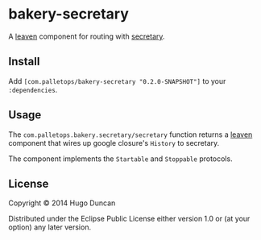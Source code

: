 # bakery-secretary

A [leaven][leaven] component for routing with [secretary][secretary].

## Install

Add `[com.palletops/bakery-secretary "0.2.0-SNAPSHOT"]` to your
`:dependencies`.

## Usage

The `com.palletops.bakery.secretary/secretary`
function returns a [leaven][leaven] component that wires up google closure's `History` to secretary.

The component implements the `Startable` and `Stoppable` protocols.

## License

Copyright © 2014 Hugo Duncan

Distributed under the Eclipse Public License either version 1.0 or (at
your option) any later version.

[secretary]:https://github.com/gf3/secretary "Secretary"
[leaven]:https://github.com/palletops/leaven "Leaven component library"
